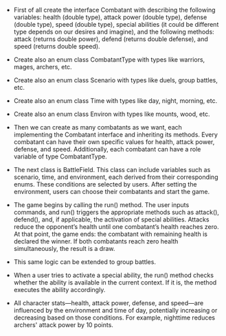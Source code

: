 - First of all create the interface Combatant with describing the following variables: health (double type), attack power (double type), defense (double type), speed (double type), special abilities (it could be different type depends on our desires and imagine), and the following methods: attack (returns double power), defend (returns double defense), and speed (returns double speed).

- Create also an enum class CombatantType with types like warriors, mages, archers, etc.
- Create also an enum class Scenario with types like duels, group battles, etc.
- Create also an enum class Time with types like day, night, morning, etc.
- Create also an enum class Environ with types like mounts, wood, etc.

- Then we can create as many combatants as we want, each implementing the Combatant interface and inheriting its methods. Every combatant can have their own specific values for health, attack power, defense, and speed. Additionally, each combatant can have a role variable of type CombatantType.

- The next class is BattleField. This class can include variables such as scenario, time, and environment, each derived from their corresponding enums. These conditions are selected by users. After setting the environment, users can choose their combatants and start the game.

- The game begins by calling the run() method. The user inputs commands, and run() triggers the appropriate methods such as attack(), defend(), and, if applicable, the activation of special abilities. Attacks reduce the opponent’s health until one combatant’s health reaches zero. At that point, the game ends: the combatant with remaining health is declared the winner. If both combatants reach zero health simultaneously, the result is a draw.

- This same logic can be extended to group battles. 

- When a user tries to activate a special ability, the run() method checks whether the ability is available in the current context. If it is, the method executes the ability accordingly. 

- All character stats—health, attack power, defense, and speed—are influenced by the environment and time of day, potentially increasing or decreasing based on those conditions. For example, nighttime reduces archers' attack power by 10 points.
